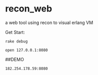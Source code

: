 # recon_web
a web tool using recon to visual erlang VM 

Get Start:


`rake debug`


`open 127.0.0.1:8080` 

##DEMO

`182.254.178.59:8080`




